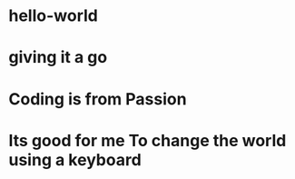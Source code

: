 # hello-world
# giving it a go 
# Coding is from Passion
# Its good for me To change the world using a keyboard

